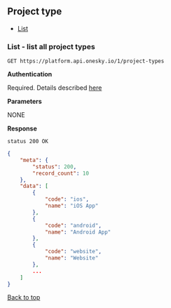 ## Project type
- [List](#list---list-all-project-types)


### List - list all project types

    GET https://platform.api.onesky.io/1/project-types

**Authentication**

Required. Details described [here](/README.md#authentication)

**Parameters**

NONE

**Response**

```
status 200 OK
```
``` json
{
    "meta": {
        "status": 200,
        "record_count": 10
    },
    "data": [
        {
            "code": "ios",
            "name": "iOS App"
        },
        {
            "code": "android",
            "name": "Android App"
        },
        {
            "code": "website",
            "name": "Website"
        },
        ...
    ]
}
```
[Back to top](#project-type)
